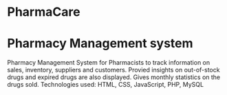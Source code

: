 # PharmaCare
<h1>Pharmacy Management system</h1>
Pharmacy Management System for Pharmacists to track information on sales, inventory, suppliers and customers.
Provied insights on out-of-stock drugs and expired drugs are also displayed.
Gives monthly statistics on the drugs sold.
Technologies used: HTML, CSS, JavaScript, PHP, MySQL
